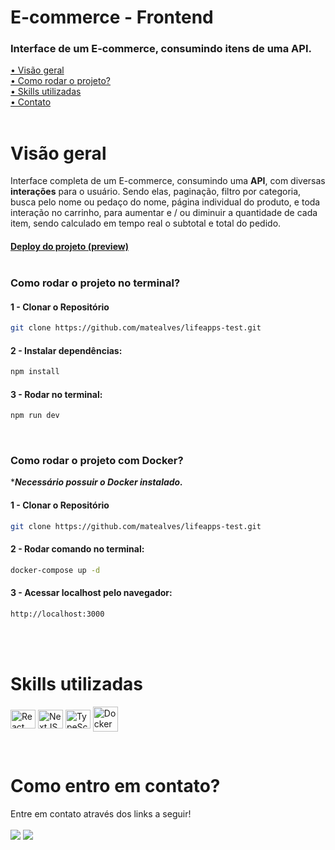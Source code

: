 # E-commerce - Frontend

### Interface de um E-commerce, consumindo itens de uma API.

[• Visão geral](#review)<br>
[• Como rodar o projeto?](#start)<br>
[• Skills utilizadas](#leng)<br>
[• Contato](#contato)<br>
<br>

<p id="review"></p>

# Visão geral

Interface completa de um E-commerce, consumindo uma **API**, com diversas **interações** para o usuário. Sendo elas, paginação, filtro por categoria, busca pelo nome ou pedaço do nome, página individual do produto, e toda interação no carrinho, para aumentar e / ou diminuir a quantidade de cada item, sendo calculado em tempo real o subtotal e total do pedido.
<br>

#### [Deploy do projeto (preview)](#contato)<br><br>

<p id="start"></p>

### Como rodar o projeto no terminal?

#### 1 - Clonar o Repositório

```sh
git clone https://github.com/matealves/lifeapps-test.git
```

#### 2 - Instalar dependências:

```sh
npm install
```

#### 3 - Rodar no terminal:

```sh
npm run dev
```

<br>

### Como rodar o projeto com Docker?
****Necessário possuir o Docker instalado.***

#### 1 - Clonar o Repositório

```sh
git clone https://github.com/matealves/lifeapps-test.git
```

#### 2 - Rodar comando no terminal:

```sh
docker-compose up -d
```

#### 3 - Acessar localhost pelo navegador:

```sh
http://localhost:3000
```

<br><br>

<p id="leng"></p>

# Skills utilizadas

<p>
  <img align="center" title="React" height="30" width="40" src="https://cdn.jsdelivr.net/gh/devicons/devicon/icons/react/react-original.svg">
  <img align="center" title="NextJS" height="30" width="40" src="https://cdn.jsdelivr.net/gh/devicons/devicon@latest/icons/nextjs/nextjs-original.svg">
  <img align="center" title="TypeScript" height="30" width="40" src="https://cdn.jsdelivr.net/gh/devicons/devicon/icons/typescript/typescript-original.svg">
  <img align="center" title="Docker" height="40" width="40" src="https://cdn.jsdelivr.net/gh/devicons/devicon/icons/docker/docker-original.svg">
</p>

<br>

<p id="contato"></p>

# Como entro em contato?

Entre em contato através dos links a seguir!
<br>
<br>
<a href="https://www.linkedin.com/in/mateusalvesds/" target="_blank"><img src="https://img.shields.io/badge/-LinkedIn-%230077B5?style=for-the-badge&logo=linkedin&logoColor=white" target="_blank"></a>
<a href = "mailto:contatomateusalves@hotmail.com"><img src="https://img.shields.io/badge/Microsoft_Outlook-0078D4?style=for-the-badge&logo=microsoft-outlook&logoColor=white" target="_blank"></a>

</p>
<br>
<br>
<br>
